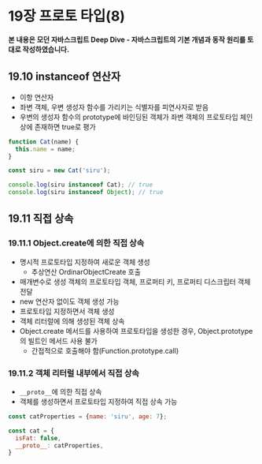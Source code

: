 # 19장 프로토 타입(8)

**본 내용은 모던 자바스크립트 Deep Dive - 자바스크립트의 기본 개념과 동작 원리를 토대로 작성하였습니다.**



## 19.10 instanceof 연산자

* 이항 연산자
* 좌변 객체, 우변 생성자 함수를 가리키는 식별자를 피연사자로 받음
* 우변의 생성자 함수의 prototype에 바인딩된 객체가 좌변 객체의 프로토타입 체인 상에 존재하면 true로 평가

```JavaScript
function Cat(name) {
  this.name = name;
}

const siru = new Cat('siru');

console.log(siru instanceof Cat); // true
console.log(siru instanceof Object); // true
```



## 19.11 직접 상속

### 19.11.1 Object.create에 의한 직접 상속

* 명시적 프로토타입 지정하여 새로운 객체 생성
  * 추상연산 OrdinarObjectCreate 호출
* 매개변수로 생성 객체의 프로토타입 객체, 프로퍼티 키, 프로퍼티 디스크립터 객체 전달
* new 연산자 없이도 객체 생성 가능
* 프로토타입 지정하면서 객체 생성
* 객체 리터럴에 의해 생성된 객체 상속
* Object.create 메서드를 사용하여 프로토타입을 생성한 경우, Object.prototype의 빌트인 메서드 사용 불가
  * 간접적으로 호출해야 함(Function.prototype.call)



### 19.11.2 객체 리터럴 내부에서 직접 상속

* `__proto__`에 의한 직접 상속
* 객체를 생성하면서 프로토타입 지정하여 직접 상속 가능

```JavaScript
const catProperties = {name: 'siru', age: 7};

const cat = {
  isFat: false,
  __proto__: catProperties,        
}
```

